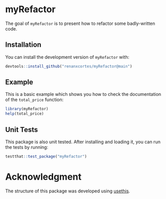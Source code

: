 
# myRefactor

The goal of `myRefactor` is to present how to refactor some badly-written code.

## Installation

You can install the development version of `myRefactor` with:

``` r
devtools::install_github("renanxcortes/myRefactor@main")
```

## Example

This is a basic example which shows you how to check the documentation of the `total_price` function:

``` r
library(myRefactor)
help(total_price)
```

## Unit Tests

This package is also unit tested. After installing and loading it, you can run the tests by running:

``` r
testthat::test_package("myRefactor")
```

# Acknowledgment

The structure of this package was developed using [usethis](https://usethis.r-lib.org/).